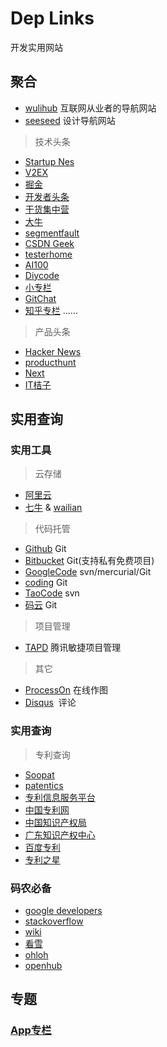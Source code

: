 # Dep Links
开发实用网站

## 聚合

- [wulihub](http://daohangwan.com) 互联网从业者的导航网站
- [seeseed](https://www.seeseed.com/) 设计导航网站

> 技术头条

- [Startup Nes](http://news.dbanotes.net/)
- [V2EX](https://www.v2ex.com)
- [掘金](https://juejin.im/#/)
- [开发者头条](https://toutiao.io)
- [干货集中营](http://gank.io)
- [大牛](http://daniu.io)
- [segmentfault](https://segmentfault.com/news)
- [CSDN Geek](http://geek.csdn.net)
- [testerhome](https://testerhome.com)
- [AI100](http://geek.ai100.com.cn/)
- [Diycode](https://www.diycode.cc)
- [小专栏](https://xiaozhuanlan.com)
- [GitChat](http://gitbook.cn)
- [知乎专栏](https://zhuanlan.zhihu.com)
......

> 产品头条

- [Hacker News](https://news.ycombinator.com/)
- [producthunt](https://www.producthunt.com/)
- [Next](http://next.36kr.com/posts)
- [IT桔子](https://www.itjuzi.com/)


## 实用查询

### 实用工具

> 云存储

- [阿里云](https://www.aliyun.com/)
- [七牛](https://www.qiniu.com/) & [wailian](http://www.wailian.work/)

> 代码托管

- [Github](https://github.com/) Git
- [Bitbucket](https://bitbucket.org/) Git(支持私有免费项目)
- [GoogleCode](http://code.google.com/) svn/mercurial/Git 
- [coding](https://coding.net/) Git
- [TaoCode](http://code.taobao.org/) svn
- [码云](https://git.oschina.net/) Git

> 项目管理

- [TAPD](https://www.tapd.cn/) 腾讯敏捷项目管理

> 其它

- [ProcessOn](https://www.processon.com/)  在线作图
- [Disqus](https://disqus.com/)  评论

### 实用查询

> 专利查询

- [Soopat](http://www.soopat.com/)
- [patentics](http://www.patentics.com/)
- [专利信息服务平台](http://search.cnipr.com/)
- [中国专利网](http://www.cnpatent.com/)
- [中国知识产权局](http://www.sipo.gov.cn/)
- [广东知识产权中心](http://www.guangdongip.gov.cn/)
- [百度专利](http://zhuanli.baidu.com/)
- [专利之星](http://searchtel.patentstar.com.cn)

### 码农必备

- [google developers](https://developers.google.cn/)
- [stackoverflow](http://stackoverflow.com/)
- [wiki](https://en.wikipedia.org/wiki/Main_Page)
- [看雪](http://www.pediy.com/)
- [ohloh](https://www.ohloh.net/)
- [openhub](https://www.openhub.net/)

## 专题

### [App专栏](https://github.com/skyseraph/Soft-Tools/blob/master/docs/LinkDevMobile.md)

